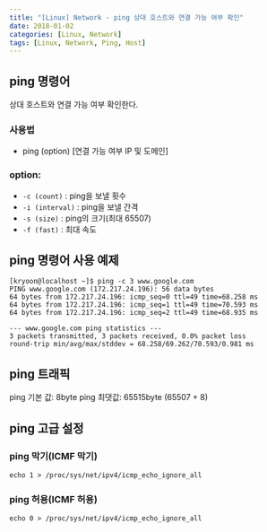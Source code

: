 ```yaml
---
title: "[Linux] Network - ping 상대 호스트와 연결 가능 여부 확인"
date: 2018-01-02
categories: [Linux, Network]
tags: [Linux, Network, Ping, Host]
---
```


## ping 명령어
상대 호스트와 연결 가능 여부 확인한다.

### 사용법
- ping (option) [연결 가능 여부 IP 및 도메인]
### option:
- `-c (count)` : ping을 보낼 횟수
- `-i (interval)` : ping을 보낼 간격
- `-s (size)` : ping의 크기(최대 65507)
- `-f (fast)` : 최대 속도

## ping 명령어 사용 예제
```
[kryoon@localhost ~]$ ping -c 3 www.google.com
PING www.google.com (172.217.24.196): 56 data bytes
64 bytes from 172.217.24.196: icmp_seq=0 ttl=49 time=68.258 ms
64 bytes from 172.217.24.196: icmp_seq=1 ttl=49 time=70.593 ms
64 bytes from 172.217.24.196: icmp_seq=2 ttl=49 time=68.935 ms

--- www.google.com ping statistics ---
3 packets transmitted, 3 packets received, 0.0% packet loss
round-trip min/avg/max/stddev = 68.258/69.262/70.593/0.981 ms
```

## ping 트래픽
ping 기본 값: 8byte
ping 최댓값: 65515byte (65507 + 8)

## ping 고급 설정
### ping 막기(ICMF 막기)
```
echo 1 > /proc/sys/net/ipv4/icmp_echo_ignore_all
```

### ping 허용(ICMF 허용)
```
echo 0 > /proc/sys/net/ipv4/icmp_echo_ignore_all
```